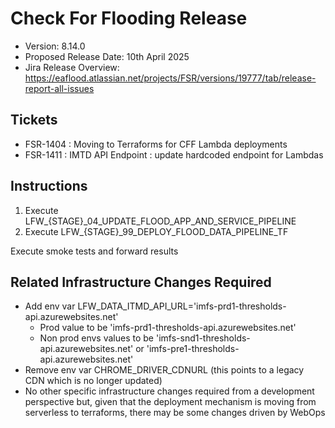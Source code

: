 # Check For Flooding Release

- Version: 8.14.0
- Proposed Release Date: 10th April 2025
- Jira Release Overview: https://eaflood.atlassian.net/projects/FSR/versions/19777/tab/release-report-all-issues

## Tickets

- FSR-1404 : Moving to Terraforms for CFF Lambda deployments
- FSR-1411 : IMTD API Endpoint : update hardcoded endpoint for Lambdas

## Instructions

1. Execute LFW\_{STAGE}\_04_UPDATE_FLOOD_APP_AND_SERVICE_PIPELINE
2. Execute LFW\_{STAGE}\_99_DEPLOY_FLOOD_DATA_PIPELINE_TF

Execute smoke tests and forward results

## Related Infrastructure Changes Required

- Add env var LFW_DATA_ITMD_API_URL='imfs-prd1-thresholds-api.azurewebsites.net'
  - Prod value to be 'imfs-prd1-thresholds-api.azurewebsites.net'
  - Non prod envs values to be 'imfs-snd1-thresholds-api.azurewebsites.net' or 'imfs-pre1-thresholds-api.azurewebsites.net'   
- Remove env var CHROME_DRIVER_CDNURL (this points to a legacy CDN which is
  no longer updated)
- No other specific infrastructure changes required from a development perspective but, given that
  the deployment mechanism is moving from serverless to terraforms, there may be some changes
  driven by WebOps
